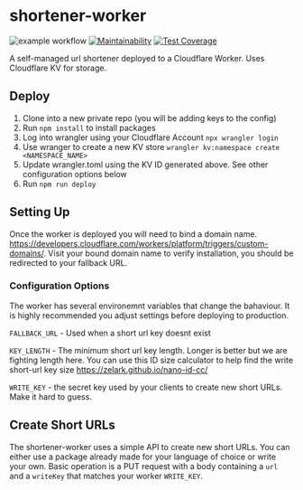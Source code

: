 # shortener-worker
![example workflow](https://github.com/jmazur/shortener-worker/actions/workflows/node.js.yml/badge.svg?label=build)
[![Maintainability](https://api.codeclimate.com/v1/badges/376c353a95648ddeb416/maintainability)](https://codeclimate.com/github/jmazur/shortener-worker/maintainability)
[![Test Coverage](https://api.codeclimate.com/v1/badges/376c353a95648ddeb416/test_coverage)](https://codeclimate.com/github/jmazur/shortener-worker/test_coverage)

A self-managed url shortener deployed to a Cloudflare Worker. Uses Cloudflare KV for storage.

## Deploy
1. Clone into a new private repo (you will be adding keys to the config)
1. Run `npm install` to install packages
1. Log into wrangler using your Cloudflare Account `npx wrangler login`
1. Use wranger to create a new KV store `wrangler kv:namespace create <NAMESPACE_NAME>`
1. Update wrangler.toml using the KV ID generated above. See other configuration options below
1. Run `npm run deploy`

## Setting Up
Once the worker is deployed you will need to bind a domain name. https://developers.cloudflare.com/workers/platform/triggers/custom-domains/. Visit your bound domain name to verify installation, you should be redirected to your fallback URL.

### Configuration Options
The worker has several environemnt variables that change the bahaviour. It is highly recommended you adjust settings before deploying to production.

`FALLBACK_URL` - Used when a short url key doesnt exist

`KEY_LENGTH` - The minimum short url key length. Longer is better but we are fighting length here. You can use this ID size calculator to help find the write short-url key size https://zelark.github.io/nano-id-cc/

`WRITE_KEY` - the secret key used by your clients to create new short URLs. Make it hard to guess.

## Create Short URLs
The shortener-worker uses a simple API to create new short URLs. You can either use a package already made for your language of choice or write your own. Basic operation is a PUT request with a body containing a `url` and a `writeKey` that matches your worker `WRITE_KEY`.
